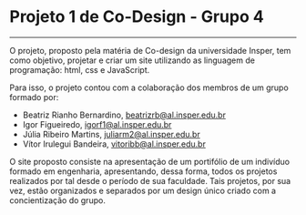 # Projeto 1 de Co-Design - Grupo 4
------------------------------------------------

O projeto, proposto pela matéria de Co-design da universidade Insper, tem como objetivo, projetar e criar um site utilizando as linguagem de programação: html, css e JavaScript.

Para isso, o projeto contou com a colaboração dos membros de um grupo formado por:
- Beatriz Rianho Bernardino, beatrizrb@al.insper.edu.br
- Igor Figueiredo, igorf1@al.insper.edu.br
- Júlia Ribeiro Martins, juliarm2@al.insper.edu.br
- Vítor Irulegui Bandeira, vitoribb@al.insper.edu.br

O site proposto consiste na apresentação de um portifólio de um indivíduo formado em engenharia, apresentando, dessa forma, todos os projetos realizados por tal desde o período de sua faculdade. Tais projetos, por sua vez, estão organizados e separados por um design único criado com a concientização do grupo.
